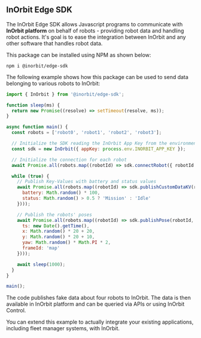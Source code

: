 InOrbit Edge SDK
---

The InOrbit Edge SDK allows Javascript programs to communicate with **InOrbit platform**
on behalf of robots - providing robot data and handling robot actions.
It's goal is to ease the integration between InOrbit and any other software that 
handles robot data.

This package can be installed using NPM as shown below:

```console
npm i @inorbit/edge-sdk
```

The following example shows how this package can be used to send data belonging
to various robots to InOrbit:

```javascript
import { InOrbit } from '@inorbit/edge-sdk';

function sleep(ms) {
  return new Promise((resolve) => setTimeout(resolve, ms));
}

async function main() {
  const robots = ['robot0', 'robot1', 'robot2', 'robot3'];

  // Initialize the SDK reading the InOrbit App Key from the environment
  const sdk = new InOrbit({ appKey: process.env.INORBIT_APP_KEY });

  // Initialize the connection for each robot
  await Promise.all(robots.map((robotId) => sdk.connectRobot({ robotId })));

  while (true) {
    // Publish Key-Values with battery and status values
    await Promise.all(robots.map((robotId) => sdk.publishCustomDataKV(robotId, {
      battery: Math.random() * 100,
      status: Math.random() > 0.5 ? 'Mission' : 'Idle'
    })));

    // Publish the robots' poses
    await Promise.all(robots.map((robotId) => sdk.publishPose(robotId, {
      ts: new Date().getTime(),
      x: Math.random() * 20 + 20,
      y: Math.random() * 20 + 10,
      yaw: Math.random() * Math.PI * 2,
      frameId: 'map'
    })));

    await sleep(1000);
  }
}

main();
```

The code publishes fake data about four robots to InOrbit. The data is then
available in InOrbit platform and can be queried via APIs or using InOrbit Control.

You can extend this example to actually integrate your existing applications, including fleet manager systems,
with InOrbit.

